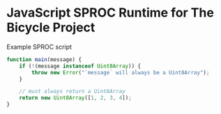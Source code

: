 # JavaScript SPROC Runtime for The Bicycle Project

Example SPROC script

```javascript
function main(message) {
    if (!(message instanceof Uint8Array)) {
        throw new Error("`message` will always be a Uint8Array");
    }

    // must always return a Uint8Array
    return new Uint8Array([1, 2, 3, 4]);
}
```